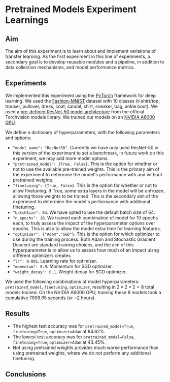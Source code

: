 # Pretrained Models Experiment Learnings

## Aim
The aim of this experiment is to learn about and implement variations of transfer learning. As the first experiment in this line of experiments, a secondary goal is to develop reusable modules and a pipeline, in addition to data collection mechanisms, and model performance metrics.

## Experiments
We implemented this experiment using the [PyTorch](https://pytorch.org/) framework for deep learning. We used the [Fashion-MNIST](https://github.com/zalandoresearch/fashion-mnist) dataset with 10 classes (t-shirt/top, trouser, pullover, dress, coat, sandal, shirt, sneaker, bag, ankle boot). We used a [pre-defined ResNet-50 model architecture](https://pytorch.org/vision/main/models/generated/torchvision.models.resnet50.html) from the official Torchvision models library. We trained our models on an [NVIDIA A6000 GPU](https://www.nvidia.com/en-us/design-visualization/rtx-a6000/).

We define a dictionary of hyperparameters, with the following parameters and options:
- `"model_name": "ResNet50"`. Currently we have only used ResNet-50 in this version of the experiment to set a benchmark, in future work on this experiment, we may add more model options. 
- `"pretrained_model": {True, False}`. This is the option for whether or not to use the available pre-trained weights. This is the primary aim of the experiment to determine the model's performance with and without pretrained weights.
- `"finetuning": {True, False}`. This is the option for whether or not to allow finetuning. If True, some extra layers in the model will be unfrozen, allowing those weights to be trained. This is the secondary aim of the experiment to determine the model's performance with additional finetuning.
- `"batchSize": 64`. We have opted to use the default batch size of 64. 
- `"n_epochs": 10`. We trained each combination of model for 10 epochs each, to truly assess the impact of the hyperparameter options over epochs. This is also to allow the model extra time for learning features.
- `"optimizer": {"Adam","SGD"}`. This is the option for which optimizer to use during the training process. Both Adam and Stochastic Gradient Descent are standard training choices, and the aim of this hyperparameter is to allow us to assess how much of an impact uisng different optimizers creates. 
- `"lr": 0.001`. Learning rate for optimizer. 
- `"momentum": 0.9`. Momentum for SGD optimizer.
- `"weight_decay": 0.1`. Weight decay for SGD optimizer.

We used the following combinations of model hyperparameters: `pretrained_model`, `finetuning`, `optimizer`, resulting in $2\times 2\times 2 = 8$ total models trained. On the NVIDIA A6000 GPU, training these 8 models took a cumulative 7008.95 seconds (or ~2 hours).

## Results 
- The highest test accuracy was for `pretrained_model=True`, `finetuning=True`, `optimizer=Adam` at 84.62%.
- The lowest test accuracy was for `pretrained_model=False`, `finetuning=True`, `optimizer=Adam` at 43.45%.
- Not using pretrained weights provides much worse performance than using pretrained weights, where we do not perform any additional finetuning.

## Conclusions